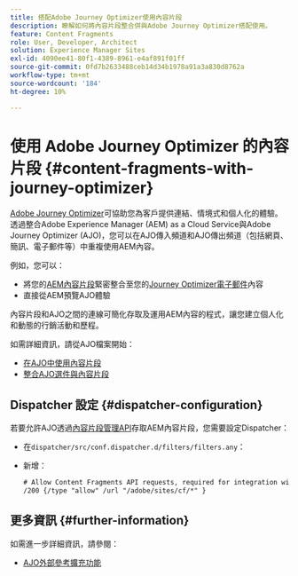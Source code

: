 ```yaml
---
title: 搭配Adobe Journey Optimizer使用內容片段
description: 瞭解如何將內容片段整合併與Adobe Journey Optimizer搭配使用。
feature: Content Fragments
role: User, Developer, Architect
solution: Experience Manager Sites
exl-id: 4090ee41-80f1-4389-8961-e4af891f01ff
source-git-commit: 0fd7b2633488ceb14d34b1978a91a3a830d8762a
workflow-type: tm+mt
source-wordcount: '184'
ht-degree: 10%

---
```


# 使用 Adobe Journey Optimizer 的內容片段 {#content-fragments-with-journey-optimizer}

[Adobe Journey Optimizer](https://experienceleague.adobe.com/en/docs/journey-optimizer/using/get-started/get-started)可協助您為客戶提供連結、情境式和個人化的體驗。 透過整合Adobe Experience Manager (AEM) as a Cloud Service與Adobe Journey Optimizer (AJO)，您可以在AJO傳入頻道和AJO傳出頻道（包括網頁、簡訊、電子郵件等）中重複使用AEM內容。

例如，您可以：

* 將您的[AEM內容片段](/help/sites-cloud/administering/content-fragments/overview.md)緊密整合至您的[Journey Optimizer電子郵件](https://experienceleague.adobe.com/en/docs/journey-optimizer/using/channels/email/email-landing-page)內容
* 直接從AEM預覽AJO體驗

內容片段和AJO之間的連線可簡化存取及運用AEM內容的程式，讓您建立個人化和動態的行銷活動和歷程。

如需詳細資訊，請從AJO檔案開始：

* [在AJO中使用內容片段](https://experienceleague.adobe.com/docs/journey-optimizer/using/integrations/aem-fragments.html#integrations)
* [整合AJO選件與內容片段](https://experienceleague.adobe.com/en/docs/journey-optimizer/using/decisioning/offer-decisioning/managing-offers-in-the-offer-library/configure-offers/add-representations#urls)

## Dispatcher 設定 {#dispatcher-configuration}

若要允許AJO透過[內容片段管理API](https://developer.adobe.com/experience-cloud/experience-manager-apis/api/stable/sites/)存取AEM內容片段，您需要設定Dispatcher：

* 在`dispatcher/src/conf.dispatcher.d/filters/filters.any`：

* 新增：

  ```xml
  # Allow Content Fragments API requests, required for integration with AJO 
  /200 {/type "allow" /url "/adobe/sites/cf/*" }
  ```

## 更多資訊 {#further-information}

如需進一步詳細資訊，請參閱：

* [AJO外部參考擴充功能](/help/sites-cloud/administering/content-fragments/extension-content-fragment-ajo-external-references.md)
